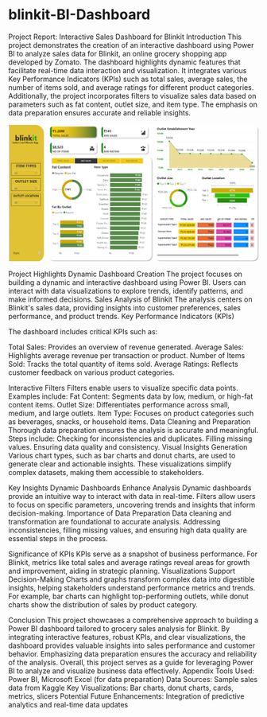 # blinkit-BI-Dashboard

Project Report: Interactive Sales Dashboard for Blinkit
Introduction
This project demonstrates the creation of an interactive dashboard using Power BI to analyze sales data for Blinkit, an online grocery shopping app developed by Zomato. The dashboard highlights dynamic features that facilitate real-time data interaction and visualization. It integrates various Key Performance Indicators (KPIs) such as total sales, average sales, the number of items sold, and average ratings for different product categories. Additionally, the project incorporates filters to visualize sales data based on parameters such as fat content, outlet size, and item type. The emphasis on data preparation ensures accurate and reliable insights.

![image alt](https://github.com/RamVishvakarma/blinkit-BI-Dashboard/blob/46ab9bf28509db73eaebf61b4ee5440df7f1434a/Screenshot%202025-01-08%20153805.png)


Project Highlights
Dynamic Dashboard Creation
The project focuses on building a dynamic and interactive dashboard using Power BI. Users can interact with data visualizations to explore trends, identify patterns, and make informed decisions.
Sales Analysis of Blinkit
The analysis centers on Blinkit's sales data, providing insights into customer preferences, sales performance, and product trends.
Key Performance Indicators (KPIs)

The dashboard includes critical KPIs such as:

Total Sales: Provides an overview of revenue generated.
Average Sales: Highlights average revenue per transaction or product.
Number of Items Sold: Tracks the total quantity of items sold.
Average Ratings: Reflects customer feedback on various product categories.


Interactive Filters
Filters enable users to visualize specific data points. Examples include:
Fat Content: Segments data by low, medium, or high-fat content items.
Outlet Size: Differentiates performance across small, medium, and large outlets.
Item Type: Focuses on product categories such as beverages, snacks, or household items.
Data Cleaning and Preparation
Thorough data preparation ensures the analysis is accurate and meaningful. Steps include:
Checking for inconsistencies and duplicates.
Filling missing values.
Ensuring data quality and consistency.
Visual Insights Generation
Various chart types, such as bar charts and donut charts, are used to generate clear and actionable insights. These visualizations simplify complex datasets, making them accessible to stakeholders.

Key Insights
Dynamic Dashboards Enhance Analysis
Dynamic dashboards provide an intuitive way to interact with data in real-time. Filters allow users to focus on specific parameters, uncovering trends and insights that inform decision-making.
Importance of Data Preparation
Data cleaning and transformation are foundational to accurate analysis. Addressing inconsistencies, filling missing values, and ensuring high data quality are essential steps in the process.




Significance of KPIs
KPIs serve as a snapshot of business performance. For Blinkit, metrics like total sales and average ratings reveal areas for growth and improvement, aiding in strategic planning.
Visualizations Support Decision-Making
Charts and graphs transform complex data into digestible insights, helping stakeholders understand performance metrics and trends. For example, bar charts can highlight top-performing outlets, while donut charts show the distribution of sales by product category.

Conclusion
This project showcases a comprehensive approach to building a Power BI dashboard tailored to grocery sales analysis for Blinkit. By integrating interactive features, robust KPIs, and clear visualizations, the dashboard provides valuable insights into sales performance and customer behavior. Emphasizing data preparation ensures the accuracy and reliability of the analysis. Overall, this project serves as a guide for leveraging Power BI to analyze and visualize business data effectively.
Appendix
Tools Used: Power BI, Microsoft Excel (for data preparation)
Data Sources: Sample sales data from Kaggle
Key Visualizations: Bar charts, donut charts, cards, metrics, slicers
Potential Future Enhancements: Integration of predictive analytics and real-time data updates

